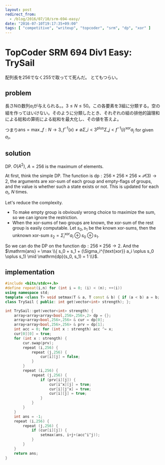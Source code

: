 ```yaml
---
layout: post
redirect_from:
  - /blog/2016/07/10/srm-694-easy/
date: "2016-07-10T19:17:35+09:00"
tags: [ "competitive", "writeup", "topcoder", "srm", "dp", "xor" ]
---
```


# TopCoder SRM 694 Div1 Easy: TrySail

配列長を$256$でなく$255$で取ってて死んだ。
とてもつらい。

## problem

長さ$N$の数列$a_i$が与えられる。。$3 \le N \le 50$。この各要素を$3$組に分類する。空の組を作ってはいけない。そのように分類したとき、それぞれの組の排他的論理和による総和の算術による総和を最大化し、その値を答えよ。

つまり$\mathrm{ans} = \max\_{f : N \to 3, f^{-1}(x) \ne \emptyset} \Sigma\_{i \lt 3}^{\text{plus}} \Sigma\_{j \lt f^{-1}(i)}^{\text{xor}} a_j$ for given $a_i$。

## solution

DP. $O(A^2)$, $A = 256$ is the maximum of elements.

At first, think the simple DP.
The function is $\mathrm{dp} : 256 \times 256 \times 256 \times \mathcal{P}(3) \to 2$, the arguments are xor-sum of each group and empty-flags of groups, and the value is whether such a state exists or not. This is updated for each $a_i$, $N$ times.

Let's reduce the complexity.

-   To make empty group is obviously wrong choice to maximize the sum, so we can ignore the restriction.
-   When the xor-sums of two groups are known, the xor-sum of the rest group is easily computable. Let $s_0, s_1$ be the known xor-sums, then the unknown xor-sum $s_2 = \Sigma_i^{\text{xor}} a_i \oplus s_0 \oplus s_1$.

So we can do the DP on the function $\mathrm{dp} : 256 \times 256 \to 2$.
And the $\mathrm{ans} = \max \\{ s_0 + s_1 + (\Sigma_i^{\text{xor}} a_i \oplus s_0 \oplus s_1) \mid \mathrm{dp}(s_0, s_1) = 1 \\}$.

## implementation

``` c++
#include <bits/stdc++.h>
#define repeat(i,n) for (int i = 0; (i) < (n); ++(i))
using namespace std;
template <class T> void setmax(T & a, T const & b) { if (a < b) a = b; }
class TrySail { public: int get(vector<int> strength); };

int TrySail::get(vector<int> strength) {
    array<array<array<bool,256>,256>,2> dp = {};
    array<array<bool,256>,256> & cur = dp[0];
    array<array<bool,256>,256> & prv = dp[1];
    int acc = 0; for (int x : strength) acc ^= x;
    cur[0][0] = true;
    for (int x : strength) {
        cur.swap(prv);
        repeat (i,256) {
            repeat (j,256) {
                cur[i][j] = false;
            }
        }
        repeat (i,256) {
            repeat (j,256) {
                if (prv[i][j]) {
                    cur[i^x][j] = true;
                    cur[i][j^x] = true;
                    cur[i][j] = true;
                }
            }
        }
    }
    int ans = -1;
    repeat (i,256) {
        repeat (j,256) {
            if (cur[i][j]) {
                setmax(ans, i+j+(acc^i^j));
            }
        }
    }
    return ans;
}
```
